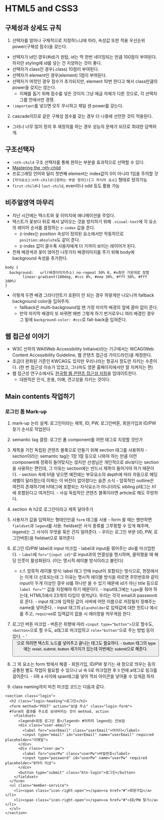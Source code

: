 # HTML5 and CSS3

## 구체성과 상세도 규칙
1. 선택자를 얼마나 구체적으로 지정하느냐에 따라, 속성값 또한 적용 우선순위 power(구체성 점수)을 갖는다.
  - 선택자가 id인 경우(#id)가 원탑, id는 딱 한번 네이밍되는 만큼 100점이 부여된다. 하지만 styling에 id를 넣는 건 지양하는 것이 좋다.
  - 선택자가 class인 경우(.class) 10점이 부여된다.
  - 선택자가 element인 경우(element) 1점이 부여된다.
  - 선택자가 여럿인 경우 점수가 추가되지만, element 10번 한다고 해서 class만큼의 power을 갖지는 않는다.
    - 이해를 돕기 위해 점수를 넣은 것이지 그냥 체급 자체가 다른 것으로, 각 선택자 그룹 안에서만 경쟁.
  - `!important`를 넣으면 모두 무시하고 제일 센 power를 갖는다.
2. cascade이므로 같은 구체성 점수를 갖는 경우 더 나중에 선언한 것이 적용된다.
  - 그러나 너무 많이 정의 후 재정의를 하는 경우 성능의 문제가 되므로 최대한 담백하게.

## 구조선택자
- `:nth-child` 구조 선택자를 통해 원하는 부분을 효과적으로 선택할 수 있다.
- [Mastering the :nth-child](http://nthmaster.com/)
- 프로그래밍 언어와 달리 첫번째 element는 index값이 0이 아니라 1임을 주의할 것
- `{자식요소}:nth-child({원하는 부분 정의}){그 자식의 요소}` 형태로 정의가능
- `first-child`나 `last-child`, even이나 odd 등도 활용 가능

## 비주얼영역 마무리
- 지난 시간에는 텍스트와 꽃 이미지에 애니메이션을 주었다.
- 텍스트가 꽃보다 뒤로 해서 날아오는 것을 방지하기 위해 `.visual-text`에 각 요소의 레이어 순서를 결정하는 `z-index` 값을 준다. 
  - z-index는 position 속성이 정의된 요소에서만 작동하므로 `position:absolute`도 같이 준다.
  - z-index 값이 클수록 사용자에게 더 가까이 보이는 레이어가 된다.
- 전체 배경색과 꽃이 얹어진 나뭇가지 배경이미지를 주기 위해 body에 background 속성을 추가한다.
```
body {
  background: 	url(배경이미지주소) no-repeat 50% 0, #x축만 가운데로 정렬
  		linear-gradient(180deg, #ccc 0%, #eee 30%, #fff 50%, #fff 100%)
}
```
- 이렇게 두면 배경 그라디언트가 호환이 안 되는 경우 하얗게만 나오니까 fallback background color을 입혀주자. 
  - fallback은 multi-background일 땐 가장 마지막 배경의 앞에 콤마 없이 준다.
  - 만약 마지막 배경이 또 바뀌면 매번 그렇게 하기 번거로우니 여러 배경인 경우 그 밑에 `background-color: #ccc`로 fall-back을 입혀준다.

## 웹 접근성 이야기
- W3C 산하의 WAI(Web Accessibility Initiaive)라는 기구에서는 WCAG(Web Content Accessibility Guideline, 웹 콘텐츠 접근성 가이드라인)을 제정한다. 
- 조금더 완화된 기준인 KWCAG도 있지만 우리나라는 항공사 정도만 지키는 수준이다. (한 번 접근성 이슈가 있었고, 그나마도 영문 홈페이지에서만 잘 지켜지는 편)
- 웹 접근성 연구소에서도 [한국형 웹 콘텐츠 접근성 지침](https://www.wah.or.kr:444/board/boardView.asp?page=2&brd_sn=4&brd_idx=975)을 업데이트한다.
  - 대원칙은 인식, 운용, 이해, 견고성을 지키는 것이다.

## Main contents 작업하기

### 로그인 폼 Mark-up

1. mark-up 논리 설계: 로그인이라는 제목, ID, PW, 로그인버튼, 회원가입과 ID/PW 찾기 순서로 작업한다

2. semantic tag 결정: 로그인 폼 component를 어떤 태그로 지정할 것인가 
  1. 제목을 가진 독립된 콘텐츠 블록으로 만들기 위해 section 태그를 사용하자
    - section이라는 semantic tag는 1장 1절 등으로 나와야 하는 만큼 이런 component에 정확히 들어맞지는 않지만 선생님은 개인적으로 div보다는 section을 사용하는 편인데, 그 이유는 section에는 반드시 제목이 들어가야 하기 때문이다. 
    - section 속에 h1을 넣으면 예전에는 부모요소의 depth에 따라 자동으로 헤딩레벨이 달라졌는데 이제는 이 버전이 없어졌다는 슬픈 소식
    - 암묵적인 outline은 여전히 존재하기에 h1태그에 포함되는 자식요소가 아니더라도 sibling p태그는 h1에 포함된다고 여겨진다.
    - 사실 독립적인 콘텐츠 블록이라면 article로 해도 무방하다.
  2. section 속 h2로 로그인이라고 제목 달아주기
  3. 사용자가 값을 입력하는 형태인만큼 `form` 태그를 사용
    - form 쓸 때는 웬만하면 `fieldset`과 `legend`를 사용: fieldset은 서식 종류를 그루핑할 수 있게 해주며, legend는 그 서식이 무엇을 묶은 건지 알려준다.
    - 우리는 로그인 부분 (ID, PW, 로그인버튼)을 fieldset으로 묶어준다
  4. 로그인 ID/PW label과 input 마크업
    - label과 input을 묶어주는 div를 마크업한다.
    - `label`에 `for="{input id}"`로 input과의 연결성을 명시하며, 클릭했을 때 해당 인풋이 활성화된다. (이는 명시적 레이블 방식이라고 불린다)
      - c.f. 암묵적 레이블 방식: label 태그 안에 input이 포함되는 방식으로, 현장에서는 이게 더 선호되는데 그 이유는 명시적 레이블 방식을 따르면 주민번호와 같이 input이 두개 이상인 경우 id를 하나만 쓸 수 있기 때문에 id가 아닌 title 등으로 `label for=""` 값을 지정해야 하기 때문이다.
    - input태그에는 `type`을 줘야 하는데, HTML5에서 23개의 타입이 생겨났다. 우리는 각각 email과 password로 준다.
    - input 태그에 입력된 값이 서버에 어떤 이름으로 저장될지 정해주는 name을 넣어준다.
    - input 태그의 `placeholder`로 입력값에 대한 힌트나 예시를 주고, `required`로 입력값이 없을 시 에러창을 띄우게끔 한다.
  5. 로그인 버튼 마크업
    - 버튼은 취향에 따라 `<input type="button">`으로 할수도, `<button>`으로 할 수도, a태그로 마크업하고 `role="button"`으로 주는 방법 등이 있다.
    - '<button>`으로 하려면 텍스트 노드를 넣어주고 끝나는 태그도 필요하다. 
    - button 태그의 type에는 reset, submit, button 세가지가 있는데 이번에는 submit으로 해준다.
  6. 그 외 요소는 form 밖에서 해결
    - 회원가입, ID/PW 찾기는 새 창으로 띄우는 등의 공통된 별도 작업이 필요할 수 있으니 ul 속 li로 마크업한 후 li 안에 a태그로 링크를 걸어준다.
    -  li와 a 사이에 span태그를 넣어 꺽쇠 아이콘을 넣어줄 수 있게끔 하자

3. class naming까지 마친 마크업 코드는 다음과 같다.
```
<section class="login">
  <h2 class="login-heading">로그인</h2>
  <form method="POST" action="보낼 주소" class="login-form"> 
  #form의 결과를 주소로 보내버리는 것이 method, action
    <fieldset>
      <legend>회원 로그인 폼</legend> #어차피 legend는 안보임
      <div class="user-email">
        <label for="userEmail" class="userEmail">아이디</label>
        <input type="email" id="userEmail" name="userEmail" required placeholder="이메일">
      </div>
      <div class="user-pw">
        <label for="userPw" class="userPw">비밀번호</label>
        <input type="password" id="userPw" name="userPw" required placeholder="8자리 이상">
      </div>
      <button type="submit" class="btn-login">로그인</button>
    </fieldset>
  </form>
  <ul class="member-service">
    <li><span class="icon-right-open"></span><a href="#">회원가입</a></li>
    <li><span class="icon-right-open"></span><a href="#">ID/PW 찾기</a></li>
  </ul>
</section>
```
